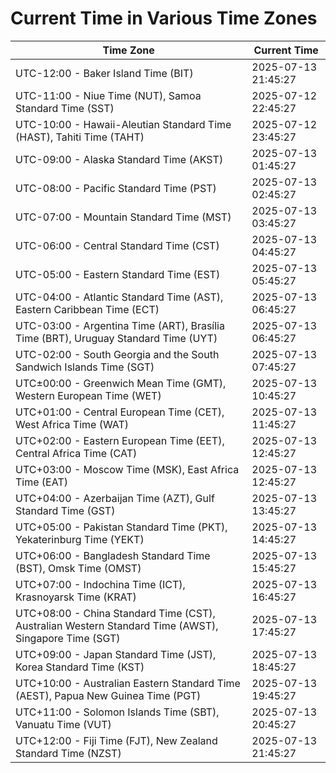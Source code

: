 # Current Time in Various Time Zones

| Time Zone | Current Time |
|-----------|--------------|
| UTC-12:00 - Baker Island Time (BIT) | 2025-07-13 21:45:27 |
| UTC-11:00 - Niue Time (NUT), Samoa Standard Time (SST) | 2025-07-12 22:45:27 |
| UTC-10:00 - Hawaii-Aleutian Standard Time (HAST), Tahiti Time (TAHT) | 2025-07-12 23:45:27 |
| UTC-09:00 - Alaska Standard Time (AKST) | 2025-07-13 01:45:27 |
| UTC-08:00 - Pacific Standard Time (PST) | 2025-07-13 02:45:27 |
| UTC-07:00 - Mountain Standard Time (MST) | 2025-07-13 03:45:27 |
| UTC-06:00 - Central Standard Time (CST) | 2025-07-13 04:45:27 |
| UTC-05:00 - Eastern Standard Time (EST) | 2025-07-13 05:45:27 |
| UTC-04:00 - Atlantic Standard Time (AST), Eastern Caribbean Time (ECT) | 2025-07-13 06:45:27 |
| UTC-03:00 - Argentina Time (ART), Brasília Time (BRT), Uruguay Standard Time (UYT) | 2025-07-13 06:45:27 |
| UTC-02:00 - South Georgia and the South Sandwich Islands Time (SGT) | 2025-07-13 07:45:27 |
| UTC±00:00 - Greenwich Mean Time (GMT), Western European Time (WET) | 2025-07-13 10:45:27 |
| UTC+01:00 - Central European Time (CET), West Africa Time (WAT) | 2025-07-13 11:45:27 |
| UTC+02:00 - Eastern European Time (EET), Central Africa Time (CAT) | 2025-07-13 12:45:27 |
| UTC+03:00 - Moscow Time (MSK), East Africa Time (EAT) | 2025-07-13 12:45:27 |
| UTC+04:00 - Azerbaijan Time (AZT), Gulf Standard Time (GST) | 2025-07-13 13:45:27 |
| UTC+05:00 - Pakistan Standard Time (PKT), Yekaterinburg Time (YEKT) | 2025-07-13 14:45:27 |
| UTC+06:00 - Bangladesh Standard Time (BST), Omsk Time (OMST) | 2025-07-13 15:45:27 |
| UTC+07:00 - Indochina Time (ICT), Krasnoyarsk Time (KRAT) | 2025-07-13 16:45:27 |
| UTC+08:00 - China Standard Time (CST), Australian Western Standard Time (AWST), Singapore Time (SGT) | 2025-07-13 17:45:27 |
| UTC+09:00 - Japan Standard Time (JST), Korea Standard Time (KST) | 2025-07-13 18:45:27 |
| UTC+10:00 - Australian Eastern Standard Time (AEST), Papua New Guinea Time (PGT) | 2025-07-13 19:45:27 |
| UTC+11:00 - Solomon Islands Time (SBT), Vanuatu Time (VUT) | 2025-07-13 20:45:27 |
| UTC+12:00 - Fiji Time (FJT), New Zealand Standard Time (NZST) | 2025-07-13 21:45:27 |

